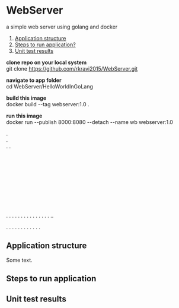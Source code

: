 # WebServer
a simple web server using golang and docker

1. [Application structure](#application-structure)
2. [Steps to run application?](#steps-to-run-application)
3. [Unit test results](#unit-test-results)



<b>clone repo on your local system</b> </br>
git clone https://github.com/rkravi2015/WebServer.git

<b>navigate to app folder</b> </br>
cd WebServer/HelloWorldInGoLang

<b>build this image</b> </br>
docker build --tag webserver:1.0 .

<b>run this image</b> </br>
docker run --publish 8000:8080 --detach --name wb webserver:1.0

.
</br>
.
</br>
.
.
</br>
</br></br>
</br>
</br>
</br>
</br>
</br>
</br>
</br>
</br>
.
.
.
.
.
.
.
.
.
.
.
.
.
.
.
..

.
.
.
.
.
.
.
.
.
.
.
.

## Application structure
Some text.
## Steps to run application

## Unit test results
